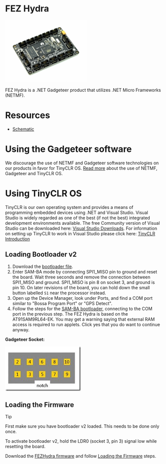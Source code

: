 # FEZ Hydra

![FEZ Hydra](images/fez_hydra.jpg)

FEZ Hydra is a .NET Gadgeteer product that utilizes .NET Micro Frameworks (NETMF).

# Resources
* [Schematic](http://files.ghielectronics.com/downloads/Schematics/FEZ/FEZ%20Hydra%20Schematic.pdf)

# Using the Gadgeteer software
We discourage the use of NETMF and Gadgeteer software technologies on our products in favor for TinyCLR OS. [Read more](intro.md) about the use of NETMF, Gadgeteer and TinyCLR OS.

# Using TinyCLR OS
TinyCLR is our own operating system and provides a means of programming embedded devices using .NET and Visual Studio.  Visual Studio is widely regarded as one of the best (if not the best) integrated development environments available.  The free Community version of Visual Studio can be downloaded here:  [Visual Studio Downloads](https://www.visualstudio.com/downloads/).  For information on setting up TinyCLR to work in Visual Studio please click here:  [TinyCLR Introduction](../../../tinyclr/intro.md)

## Loading Bootloader v2
1. Download the [bootloader file](../../loaders/ghi_bootloader.md#fez-hydra).
2. Enter SAM-BA mode by connecting SPI1_MISO pin to ground and reset the board. Wait three seconds and remove the connection between SPI1_MISO and ground. SPI1_MISO is pin 8 on socket 3, and ground is pin 10. On later revisions of the board, you can hold down the small button labelled `S1` near the processor instead.  
3. Open up the Device Manager, look under Ports, and find a COM port similar to "Bossa Program Port" or "GPS Detect".
4. Follow the steps for the [SAM-BA bootloader](../../loaders/samba_bootloader.md), connecting to the COM port in the previous step. The FEZ Hydra is based on the AT91SAM9RL64-EK. You may get a warning saying that external RAM access is required to run applets. Click yes that you do want to continue anyway.

**Gadgeteer Socket:**

![Gadgeteer Socket](images/socket.png)


## Loading the Firmware

> [!Tip]
> First make sure you have bootloader v2 loaded. This needs to be done only once.

To activate bootloader v2, hold the LDR0 (socket 3, pin 3) signal low while resetting the board.

Download the [FEZHydra firmware](../../../tinyclr/downloads.md#fez-hydra) and follow [Loading the Firmware](../../loaders/ghi_bootloader.md#loading-the-firmware) steps.